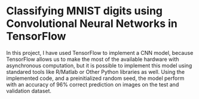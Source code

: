 Classifying MNIST digits using Convolutional Neural Networks in TensorFlow
================================================================================

In this project, I have used TensorFlow to implement a CNN model, because TensorFlow allows us to make the most of the available hardware
with asynchronous computation, but it is possible to implement this model using standared tools like R/Matlab or Other Python libraries 
as well.
Using the implemented code, and a preinitialized random seed, the model perform with an accuracy of 96% correct prediction on images on the test and validation dataset.
